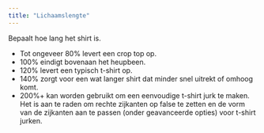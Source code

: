 ```yaml
---
title: "Lichaamslengte"
---
```


Bepaalt hoe lang het shirt is.
   - Tot ongeveer 80% levert een crop top op.
   - 100% eindigt bovenaan het heupbeen.
   - 120% levert een typisch t-shirt op.
   - 140% zorgt voor een wat langer shirt dat minder snel uitrekt of omhoog komt.
   - 200%+ kan worden gebruikt om een eenvoudige t-shirt jurk te maken. Het is aan te raden om rechte zijkanten op false te zetten en de vorm van de zijkanten aan te passen (onder geavanceerde opties) voor t-shirt jurken.

